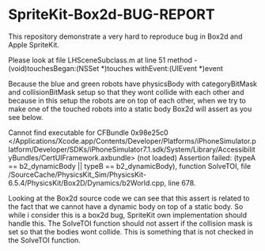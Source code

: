 SpriteKit-Box2d-BUG-REPORT
==========================

This repository demonstrate a very hard to reproduce bug in Box2d and Apple SpriteKit.


Please look at file LHSceneSubclass.m at line 51 method -(void)touchesBegan:(NSSet *)touches withEvent:(UIEvent *)event

Because the blue and green robots have physicsBody with categoryBitMask and collisionBitMask setup so that they wont collide with each other
and because in this setup the robots are on top of each other, when we try to make one of the touched robots into a static body
Box2d will assert as you see below.


Cannot find executable for CFBundle 0x98e25c0 </Applications/Xcode.app/Contents/Developer/Platforms/iPhoneSimulator.platform/Developer/SDKs/iPhoneSimulator7.1.sdk/System/Library/AccessibilityBundles/CertUIFramework.axbundle> (not loaded)
Assertion failed: (typeA == b2_dynamicBody || typeB == b2_dynamicBody), function SolveTOI, file /SourceCache/PhysicsKit_Sim/PhysicsKit-6.5.4/PhysicsKit/Box2D/Dynamics/b2World.cpp, line 678.



Looking at the Box2d source code we can see that this assert is related to the fact that we cannot have a dynamic body on top of a static body.
So while i consider this is a box2d bug, SpriteKit own implementation should handle this. 
The SolveTOI function should not assert if the collision mask is set so that the bodies wont collide. 
This is something that is not checked in the SolveTOI function.
